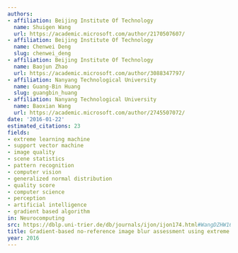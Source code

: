 ```yaml
---
authors:
- affiliation: Beijing Institute Of Technology
  name: Shuigen Wang
  url: https://academic.microsoft.com/author/2170507607/
- affiliation: Beijing Institute Of Technology
  name: Chenwei Deng
  slug: chenwei_deng
- affiliation: Beijing Institute Of Technology
  name: Baojun Zhao
  url: https://academic.microsoft.com/author/3088347797/
- affiliation: Nanyang Technological University
  name: Guang-Bin Huang
  slug: guangbin_huang
- affiliation: Nanyang Technological University
  name: Baoxian Wang
  url: https://academic.microsoft.com/author/2745507072/
date: '2016-01-22'
estimated_citations: 23
fields:
- extreme learning machine
- support vector machine
- image quality
- scene statistics
- pattern recognition
- computer vision
- generalized normal distribution
- quality score
- computer science
- perception
- artificial intelligence
- gradient based algorithm
in: Neurocomputing
src: https://dblp.uni-trier.de/db/journals/ijon/ijon174.html#WangDZHW16
title: Gradient-based no-reference image blur assessment using extreme learning machine
year: 2016
---
```

